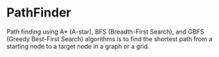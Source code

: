 # PathFinder
Path finding using  A* (A-star), BFS (Breadth-First Search), and GBFS (Greedy Best-First Search) algorithms is to find the shortest path from a starting node to a target node in a graph or a grid.
